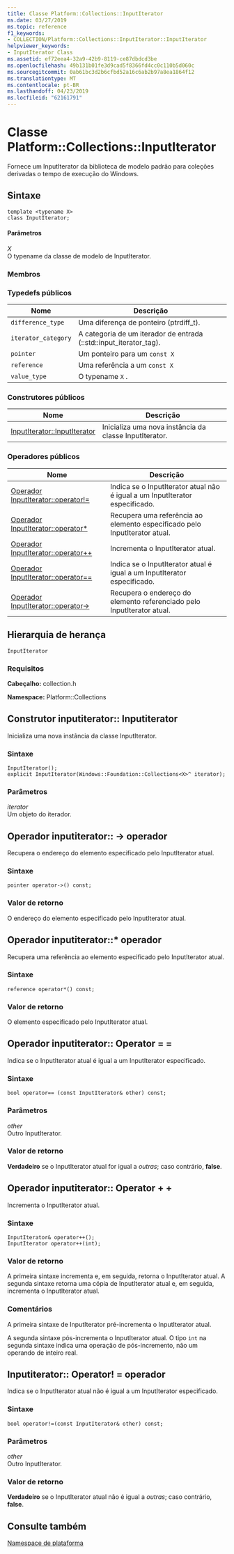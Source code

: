 ```yaml
---
title: Classe Platform::Collections::InputIterator
ms.date: 03/27/2019
ms.topic: reference
f1_keywords:
- COLLECTION/Platform::Collections::InputIterator::InputIterator
helpviewer_keywords:
- InputIterator Class
ms.assetid: ef72eea4-32a9-42b9-8119-ce87dbdcd3be
ms.openlocfilehash: 49b131b01fe3d9cad5f8366fd4cc0c110b5d060c
ms.sourcegitcommit: 0ab61bc3d2b6cfbd52a16c6ab2b97a8ea1864f12
ms.translationtype: MT
ms.contentlocale: pt-BR
ms.lasthandoff: 04/23/2019
ms.locfileid: "62161791"
---
```

# <a name="platformcollectionsinputiterator-class"></a>Classe Platform::Collections::InputIterator

Fornece um InputIterator da biblioteca de modelo padrão para coleções derivadas o tempo de execução do Windows.

## <a name="syntax"></a>Sintaxe

```
template <typename X>
class InputIterator;
```

#### <a name="parameters"></a>Parâmetros

*X*<br/>
O typename da classe de modelo de InputIterator.

### <a name="members"></a>Membros

### <a name="public-typedefs"></a>Typedefs públicos

|Nome|Descrição|
|----------|-----------------|
|`difference_type`|Uma diferença de ponteiro (ptrdiff_t).|
|`iterator_category`|A categoria de um iterador de entrada (::std::input_iterator_tag).|
|`pointer`|Um ponteiro para um `const X`|
|`reference`|Uma referência a um `const X`|
|`value_type`|O typename `X` .|

### <a name="public-constructors"></a>Construtores públicos

|Nome|Descrição|
|----------|-----------------|
|[InputIterator::InputIterator](#ctor)|Inicializa uma nova instância da classe InputIterator.|

### <a name="public-operators"></a>Operadores públicos

|Nome|Descrição|
|----------|-----------------|
|[Operador InputIterator::operator!=](#operator-inequality)|Indica se o InputIterator atual não é igual a um InputIterator especificado.|
|[Operador InputIterator::operator*](#operator-dereference)|Recupera uma referência ao elemento especificado pelo InputIterator atual.|
|[Operador InputIterator::operator++](#operator-increment)|Incrementa o InputIterator atual.|
|[Operador InputIterator::operator==](#operator-equality)|Indica se o InputIterator atual é igual a um InputIterator especificado.|
|[Operador InputIterator::operator->](#operator-arrow)|Recupera o endereço do elemento referenciado pelo InputIterator atual.|

## <a name="inheritance-hierarchy"></a>Hierarquia de herança

`InputIterator`

### <a name="requirements"></a>Requisitos

**Cabeçalho:** collection.h

**Namespace:** Platform::Collections

## <a name="ctor"></a>  Construtor inputiterator:: Inputiterator

Inicializa uma nova instância da classe InputIterator.

### <a name="syntax"></a>Sintaxe

```
InputIterator();
explicit InputIterator(Windows::Foundation::Collections<X>^ iterator);
```

### <a name="parameters"></a>Parâmetros

*iterator*<br/>
Um objeto do iterador.

## <a name="operator-arrow"></a>  Operador inputiterator:: -&gt; operador

Recupera o endereço do elemento especificado pelo InputIterator atual.

### <a name="syntax"></a>Sintaxe

```
pointer operator->() const;
```

### <a name="return-value"></a>Valor de retorno

O endereço do elemento especificado pelo InputIterator atual.

## <a name="operator-dereference"></a>  Operador inputiterator::\* operador

Recupera uma referência ao elemento especificado pelo InputIterator atual.

### <a name="syntax"></a>Sintaxe

```
reference operator*() const;
```

### <a name="return-value"></a>Valor de retorno

O elemento especificado pelo InputIterator atual.

## <a name="operator-equality"></a>  Operador inputiterator:: Operator = =

Indica se o InputIterator atual é igual a um InputIterator especificado.

### <a name="syntax"></a>Sintaxe

```
bool operator== (const InputIterator& other) const;
```

### <a name="parameters"></a>Parâmetros

*other*<br/>
Outro InputIterator.

### <a name="return-value"></a>Valor de retorno

**Verdadeiro** se o InputIterator atual for igual a *outras*; caso contrário, **false**.

## <a name="operator-increment"></a>  Operador inputiterator:: Operator + +

Incrementa o InputIterator atual.

### <a name="syntax"></a>Sintaxe

```
InputIterator& operator++();
InputIterator operator++(int);
```

### <a name="return-value"></a>Valor de retorno

A primeira sintaxe incrementa e, em seguida, retorna o InputIterator atual. A segunda sintaxe retorna uma cópia de InputIterator atual e, em seguida, incrementa o InputIterator atual.

### <a name="remarks"></a>Comentários

A primeira sintaxe de InputIterator pré-incrementa o InputIterator atual.

A segunda sintaxe pós-incrementa o InputIterator atual. O tipo `int` na segunda sintaxe indica uma operação de pós-incremento, não um operando de inteiro real.

## <a name="operator-inequality"></a>  Inputiterator:: Operator! = operador

Indica se o InputIterator atual não é igual a um InputIterator especificado.

### <a name="syntax"></a>Sintaxe

```
bool operator!=(const InputIterator& other) const;
```

### <a name="parameters"></a>Parâmetros

*other*<br/>
Outro InputIterator.

### <a name="return-value"></a>Valor de retorno

**Verdadeiro** se o InputIterator atual não é igual a *outras*; caso contrário, **false**.

## <a name="see-also"></a>Consulte também

[Namespace de plataforma](platform-namespace-c-cx.md)
